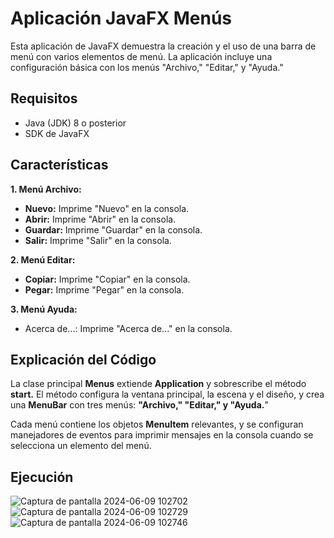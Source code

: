 # Aplicación JavaFX Menús

Esta aplicación de JavaFX demuestra la creación y el uso de una barra de menú con varios elementos de menú. La aplicación incluye una configuración básica con los menús "Archivo," "Editar," y "Ayuda."

## Requisitos
 - Java (JDK) 8 o posterior
 - SDK de JavaFX

## Características

**1. Menú Archivo:**
- **Nuevo:** Imprime "Nuevo" en la consola.
- **Abrir:** Imprime "Abrir" en la consola.
- **Guardar:** Imprime "Guardar" en la consola.
- **Salir:** Imprime "Salir" en la consola.

**2. Menú Editar:**
- **Copiar:** Imprime "Copiar" en la consola.
- **Pegar:** Imprime "Pegar" en la consola.

**3. Menú Ayuda:**
- Acerca de...: Imprime "Acerca de..." en la consola.

##  Explicación del Código
La clase principal **Menus** extiende **Application** y sobrescribe el método **start.** El método configura la ventana principal, la escena y el diseño, y crea una **MenuBar** con tres menús: **"Archivo," "Editar," y "Ayuda.**"

Cada menú contiene los objetos **MenuItem** relevantes, y se configuran manejadores de eventos para imprimir mensajes en la consola cuando se selecciona un elemento del menú.

## Ejecución
![Captura de pantalla 2024-06-09 102702](https://github.com/DiegoFeijoo55/SisMenusFeijoo/assets/169406880/6049348c-f00b-4ae3-a28c-4b6832be360b)
![Captura de pantalla 2024-06-09 102729](https://github.com/DiegoFeijoo55/SisMenusFeijoo/assets/169406880/c2c2cdd1-3cb1-4970-a3f0-d92c295355c5)
![Captura de pantalla 2024-06-09 102746](https://github.com/DiegoFeijoo55/SisMenusFeijoo/assets/169406880/6e3fdfd2-de5f-4bd7-9feb-602e4ecab1df)

